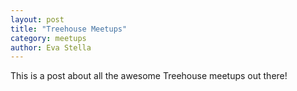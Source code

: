 ```yaml
---
layout: post
title: "Treehouse Meetups"
category: meetups
author: Eva Stella
---
```


This is a post about all the awesome Treehouse meetups out there!